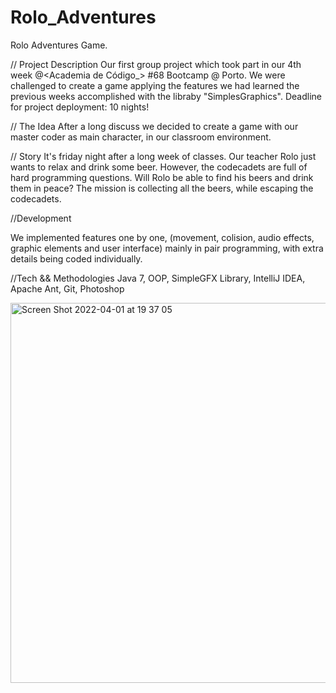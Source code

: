 # Rolo_Adventures
Rolo Adventures Game.

// Project Description Our first group project which took part in our 4th week @<Academia de Código_> #68 Bootcamp @ Porto. We were challenged to create a game applying the features we had learned the previous weeks accomplished with the libraby "SimplesGraphics". Deadline for project deployment: 10 nights!

// The Idea After a long discuss we decided to create a game with our master coder as main character, in our classroom environment.

// Story It's friday night after a long week of classes. Our teacher Rolo just wants to relax and drink some beer. However, the codecadets are full of hard programming questions. Will Rolo be able to find his beers and drink them in peace? The mission is collecting all the beers, while escaping the codecadets.

//Development

We implemented features one by one, (movement, colision, audio effects, graphic elements and user interface) mainly in pair programming, with extra details being coded individually.

//Tech && Methodologies Java 7, OOP, SimpleGFX Library, IntelliJ IDEA, Apache Ant, Git, Photoshop


<img width="608" alt="Screen Shot 2022-04-01 at 19 37 05" src="https://user-images.githubusercontent.com/102623822/161323639-14707011-9832-465f-aca6-4d71aaa0f51f.png">

